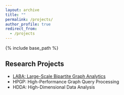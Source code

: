 ```yaml
---
layout: archive
title: ""
permalink: /projects/
author_profile: true
redirect_from:
  - /projects
---
```


{% include base_path %}

## Research Projects
- [LABA: Large-Scale Bipartite Graph Analytics](https://sites.google.com/view/lsbga)
- HPGP: High-Performance Graph Query Processing
- HDDA: High-Dimensional Data Analysis

